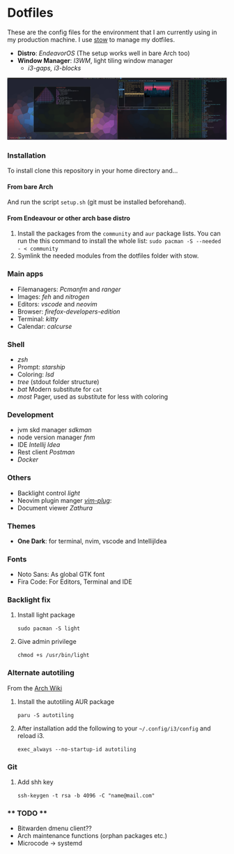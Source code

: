 # Dotfiles
These are the config files for the environment that I am currently using in my production machine. I use [stow](https://www.gnu.org/software/stow/) to manage my dotfiles.

- **Distro**: *EndeavorOS* (The setup works well in bare Arch too)
- **Window Manager**: *I3WM*, light tiling window manager
  - *i3-gaps, i3-blocks*

![screenshot](screenshot.png)

### Installation
To install clone this repository in your home directory and... 
  #### From bare Arch
  And run the script `setup.sh` (git must be installed beforehand). 

  #### From Endeavour or other arch base distro  
  1) Install the packages from the `community` and `aur` package lists. You can run the this command to install the whole list:
  ``
  sudo pacman -S --needed - < community
  ``
  2) Symlink the needed modules from the dotfiles folder with stow.

### Main apps

  - Filemanagers: *Pcmanfm* and *ranger*
  - Images: *feh* and *nitrogen*
  - Editors: *vscode* and *neovim*
  - Browser: *firefox-developers-edition*
  - Terminal: *kitty*
  - Calendar: *calcurse*

### Shell
  - *zsh*
  - Prompt: *starship*
  - Coloring: *lsd*
  - *tree* (stdout folder structure)
  - *bat* Modern substitute for ``cat``
  - *most* Pager, used as substitute for less with coloring

### Development
  - jvm skd manager *sdkman*
  - node version manager *fnm*
  - IDE *Intellij Idea*
  - Rest client *Postman*
  - *Docker*

### Others
  - Backlight control *light*
  - Neovim plugin manger [*vim-plug*](https://github.com/junegunn/vim-plug):
  - Document viewer *Zathura*

### Themes
  - **One Dark**: for terminal, nvim, vscode and IntellijIdea

### Fonts
  - Noto Sans: As global GTK font
  - Fira Code: For Editors, Terminal and IDE

### Backlight fix
1. Install light package
    ```
    sudo pacman -S light
    ```
2. Give admin privilege
    ```
    chmod +s /usr/bin/light
    ```

### Alternate autotiling
From the [Arch Wiki](https://wiki.archlinux.org/title/i3#Automatically_switch_horizontal_/_vertical_window_split_orientation)
1. Install the autotiling AUR package
    ```
    paru -S autotiling
    ```
2. After installation add the following to your `~/.config/i3/config` and reload i3.
    ```
    exec_always --no-startup-id autotiling
    ```

### Git
1. Add shh key
    ```
    ssh-keygen -t rsa -b 4096 -C "name@mail.com"
    ```

### ** TODO **
- Bitwarden dmenu client??
- Arch maintenance functions (orphan packages etc.)
- Microcode -> systemd 
